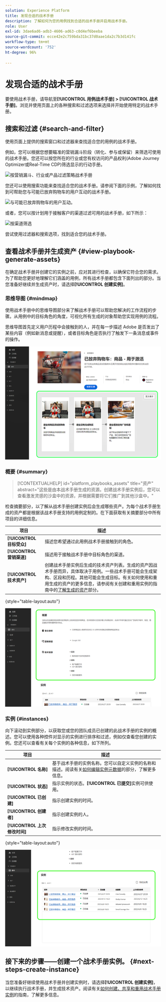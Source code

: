 ```yaml
---
solution: Experience Platform
title: 发现合适的战术手册
description: 了解如何为您的用例找到合适的战术手册并启用战术手册。
role: User
exl-id: 3dae6ad6-adb3-4606-ad63-c0d4ef6beeba
source-git-commit: ecce42e2c759bda31bc37d0aae1da2c7b3d141fc
workflow-type: tm+mt
source-wordcount: '752'
ht-degree: 96%

---
```


# 发现合适的战术手册

要使用战术手册，请导航至&#x200B;**[!UICONTROL 用例战术手册] > [!UICONTROL 战术手册]**。浏览并使用页面上的各种搜索和过滤选项来选择并开始使用特定的战术手册。

## 搜索和过滤 {#search-and-filter}

使用页面上提供的搜索窗口和过滤器来查找适合您的用例的战术手册。

例如，您可以根据您想要瞄准的营销漏斗阶段（转化、参与或保留）来筛选可使用的战术手册。您还可以按您所在的行业或您有权访问的产品权利(Adobe Journey Optimizer或Real-Time CDP)筛选显示的行动手册。

![按营销漏斗、行业或产品过滤策略战术手册](/help/use-case-playbooks/assets/playbooks/ui-guide/filter-by-funnel-industry-product.gif)

您还可以使用搜索功能来查找适合您的战术手册。请参阅下面的示例，了解如何找到可帮助您与可能已放弃购物车的用户互动的战术手册。

![与可能已放弃购物车的用户互动。](/help/use-case-playbooks/assets/playbooks/ui-guide/engage-abandoned-cart.gif)

或者，您可以按计划用于接触客户的渠道过滤可用的战术手册，如下所示：

![按渠道筛选](/help/use-case-playbooks/assets/playbooks/ui-guide/channel-select-filter.gif)

尝试使用过滤器和搜索选项，找到适合您的战术手册。

## 查看战术手册并生成资产 {#view-playbook-generate-assets}

在确定战术手册并创建它的实例之前，应对其进行检查，以确保它符合您的需求。为了帮助您更好地理解它们涵盖的用例，所有战术手册都包含下面列出的部分。当您准备好继续并生成资产时，请选择&#x200B;**[!UICONTROL 创建实例]**。

### 思维导图 {#mindmap}

使用战术手册中的思维导图部分来了解战术手册可以帮助您解决的工作流程的步骤。从用例中的目标角色的角度，可视化所有生成的对象帮助您实现用例的流程。

思维导图首先定义用户历程中会接触到的人，并在每一步描述 Adobe 是否发出了某些内容（例如新消息或提醒），或者目标角色是否执行了触发下一条消息或事件的操作。

![突出显示了战术手册思维导图。](/help/use-case-playbooks/assets/playbooks/ui-guide/playbook-mindmap.png)

### 概要 {#summary}

>[!CONTEXTUALHELP]
>id="platform_playbooks_assets"
>title="资产"
>abstract="这些是由本战术手册生成的资源。创建战术手册实例后，您可以查看激发灵感的沙盒中的资源，并根据需要将它们推广到其他沙盒中。"

检查摘要部分，以了解从战术手册创建实例后会生成哪些资产。为每个战术手册生成的资产都是根据该战术手册支持的用例定制的。在下面获取有关摘要部分中所有项目的详细信息。

| 项目 | 描述 |
---------|----------|
| **[!UICONTROL 目标受众]** | 描述您希望通过此用例战术手册接触到的角色。 |
| **[!UICONTROL 营销渠道]** | 描述用于接触战术手册中目标角色的渠道。 |
| **[!UICONTROL 技术资产]** | 创建战术手册实例后生成的技术资产列表。生成的资产因战术手册而异，具体取决于用例。一些战术手册可能会生成架构、区段和历程。其他可能会生成目标。有关如何使用和重用生成的资产的更多信息，请参阅有关创建和重用实例的指南中的[了解生成的资产](/help/use-case-playbooks/playbooks/create-share-reuse.md#understand-assets)部分。 |

{style="table-layout:auto"}

![突出显示战术手册摘要](/help/use-case-playbooks/assets/playbooks/ui-guide/playbook-summary.png)

### 实例 {#instances}

向下滚动到实例部分，以获取您或您的团队成员已创建的此战术手册的实例的概述。您可以使用各种控件对显示的实例进行排序和过滤，例如仅查看您创建的实例。您还可以查看有关每个实例的各种信息，如下所列。

| 项目 | 描述 |
|---------|----------|
| **[!UICONTROL 名称]** | 基于战术手册的实例名称。您可以自定义实例的名称和描述。阅读有关[如何编辑实例元数据](/help/use-case-playbooks/playbooks/create-share-reuse.md#edit-instance-metadata)的部分，了解更多信息。 |
| **[!UICONTROL 状态]** | 指示实例的状态。**[!UICONTROL 已提交]**&#x200B;实例可供使用。 |
| **[!UICONTROL 已创建]** | 指示创建实例的时间。 |
| **[!UICONTROL 创建者]** | 指示创建实例的人。 |
| **[!UICONTROL 上次修改时间]** | 指示修改实例的时间。 |

{style="table-layout:auto"}

![战术手册实例突出显示。](/help/use-case-playbooks/assets/playbooks/ui-guide/playbook-instances.png)

## 接下来的步骤——创建一个战术手册实例。 {#next-steps-create-instance}

当您准备好继续使用战术手册并创建实例时，请选择&#x200B;**[!UICONTROL 创建实例]**，以继续执行战术手册，并生成技术资产。阅读有关[如何创建、共享和重用战术手册实例](/help/use-case-playbooks/playbooks/create-share-reuse.md)的指南，了解更多信息。
